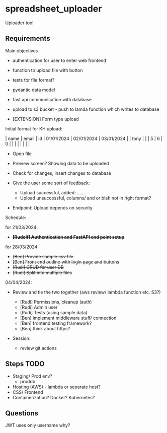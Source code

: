 # spreadsheet_uploader
Uploader tool

## Requirements

Main objectives
* authentication for user to enter web frontend
* function to upload file with button
* tests for file format?
* pydantic data model
* fast api communication with database
* upload to s3 bucket - push to lamda function which writes to database


* [EXTENSION] Form type upload

Initial format for KH upload:

| name | email | id | 01/01/2024 | 02/01/2024 | 03/01/2024 |
| tony |       |    | 5          | 6          | 0          |
|      |       |    |            |            |            |

* Open file
* Preview screen? Showing data to be uploaded
* Check for changes, insert changes to database
* Give the user some sort of feedback:
  * Upload successful, added: .......
  * Upload unsuccessful, columns/ and or blah not in right format?

* Endpoint: Upload depends on security


Schedule:

for 21/03/2024:
- ~~__[Rudolf] Authentication and FastAPI end point setup__~~

for 28/03/2024:
- ~~[Ben] Provide sample csv file~~
- ~~[Ben] Front end outline with login page and buttons~~
- ~~[Rudi] CRUD for user DB~~ 
- ~~[Rudi] Split into multiple files~~

04/04/2024:
- Review and tie the two together (aws review/ lambda function etc. S3?)
  - [Rudi] Permissions, cleanup (auth)
  - [Rudi] Admin user
  - [Rudi] Tests (using sample data)
  - [Ben] implement middleware stuff/ connection
  - [Ben] frontend testing framework? 
  - [Ben] think about https? 

- Session: 
  - review git actions

## Steps TODO 
- Staging/ Prod env?
  - proddb
- Hosting (AWS) - lambda or separate host? 
- CSS/ Frontend
- Containerization? Docker? Kubernetes? 


## Questions
JWT uses only username why?

